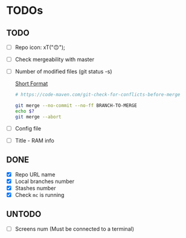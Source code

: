 # TODOs

## TODO

- [ ] Repo icon: xT("🙃");
- [ ] Check mergeability with master
- [ ] Number of modified files (git status -s)

    [Short Format](https://www.git-scm.com/docs/git-status#_short_format)

  ```bash
  # https://code-maven.com/git-check-for-conflicts-before-merge

  git merge --no-commit --no-ff BRANCH-TO-MERGE
  echo $?
  git merge --abort
  ```

- [ ] Config file
- [ ] Title - RAM info

## DONE

- [x] Repo URL name
- [x] Local branches number
- [x] Stashes number
- [x] Check `mc` is running

## UNTODO

- [ ] Screens num (Must be connected to a terminal)


